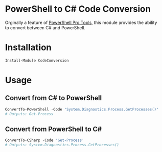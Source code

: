 # PowerShell to C# Code Conversion

Orginally a feature of [PowerShell Pro Tools](https://docs.poshtools.com), this module provides the ability to convert between C# and PowerShell. 

# Installation

```powershell
Install-Module CodeConversion
```

# Usage 

## Convert from C# to PowerShell

```powershell
ConvertTo-PowerShell -Code 'System.Diagnostics.Process.GetProcesses()'
# Outputs: Get-Process
```

## Convert from PowerShell to C#

```powershell
ConvertTo-CSharp -Code 'Get-Process'
# Outputs: System.Diagnostics.Process.GetProcesses()
```